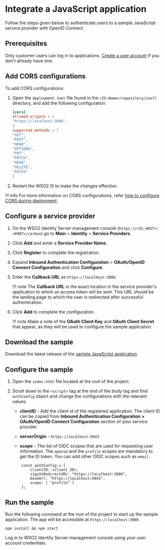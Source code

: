 # Integrate a JavaScript application
Follow the steps given below to authenticate users to a sample JavaScript service provider with OpenID Connect.

## Prerequisites
Only customer users can log in to applications. [Create a user account]({{base_path}}/guides/identity-lifecycles/onboard-overview) if you don't already have one.

## Add CORS configurations

To add CORS configurations:

1. Open the `deployment.toml` file found in the `<IS-Home>/repository/conf/` directory, and add the following configuration.

    ``` toml
    [cors]
    allowed_origins = [
    "https://localhost:3000"
    ]
    supported_methods = [
    "GET",
    "POST",
    "HEAD",
    "OPTIONS",
    "PUT",
    "PATCH",
    "HEAD",
    "DELETE",
    "PATCH"
    ]
    ```

2. Restart the WSO2 IS to make the changes effective.

!!! info
    For more information on CORS configurations, refer [how to configure CORS during deployment]({{base_path}}/deploy/configure-cors/#configuring-cors-during-deployment).

## Configure a service provider

1. On the WSO2 Identity Server management console (`https://<IS_HOST>:<PORT>/carbon`) go to **Main** > **Identity** > **Service Providers**.
2. Click **Add** and enter a **Service Provider Name**.
3. Click **Register** to complete the registration.
4. Expand **Inbound Authentication Configuration** > **OAuth/OpenID Connect Configuration** and click **Configure**.
5. Enter the **Callback URL** as `https://localhost:3000`.

    !!! note
        The **Callback URL** is the exact location in the service provider's application to which an access token will be sent. This URL should be the landing page to which the user is redirected after successful authentication.

6. Click **Add** to complete the configuration. 

    !!! note
        Make a note of the **OAuth Client Key** and **OAuth Client Secret** that appear, as they will be used to configure the sample application.

## Download the sample
Download the latest release of the [sample JavaScript application](https://github.com/asgardeo/asgardeo-auth-spa-sdk/releases/latest/download/asgardeo-html-js-app.zip).

## Configure the sample
1. Open the `index.html` file located at the root of the project.
2. Scroll down to the `<script>` tag at the end of the body tag and find `authConfig` object and change the configurations with the relevant values.
    - **clientID** - Add the client id of the registered application. The client ID can be copied from **Inbound Authentication Configuration > OAuth/OpenID Connect Configuration** section of your service provider.

    - **serverOrigin** - `https://localhost:9443`

    - **scope** - The list of OIDC scopes that are used for requesting user information. The ``openid`` and the ``profile`` scopes are mandatory to get the ID token. You can add other OIDC scopes such as ``email``.

    ``` 
        const authConfig = {
            clientID: <client_ID>,
            signInRedirectURL: "https://localhost:3000", 
            baseUrl: "https://localhost:9443",
            scope: [ "profile" ]
        };
    ```

## Run the sample

Run the following command at the root of the project to start up the sample application. The app will be accessible at `https://localhost:3000`.

```
npm install && npm start
```

Log in to WSO2 Identity Server management console using your user account credentials.